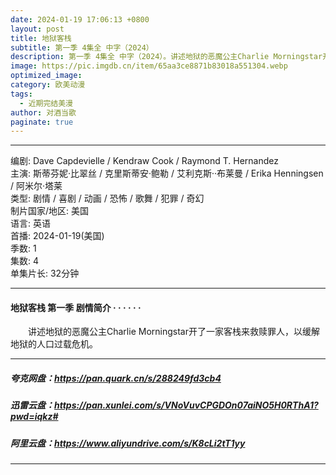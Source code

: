 ```yaml
---
date: 2024-01-19 17:06:13 +0800
layout: post
title: 地狱客栈
subtitle: 第一季 4集全 中字（2024）
description: 第一季 4集全 中字（2024）。讲述地狱的恶魔公主Charlie Morningstar开了一家客栈来救赎罪人，以缓解地狱的人口过载危机。...
image: https://pic.imgdb.cn/item/65aa3ce8871b83018a551304.webp
optimized_image: 
category: 欧美动漫
tags:
  - 近期完结美漫
author: 对酒当歌
paginate: true
---
```



---

编剧: Dave Capdevielle / Kendraw Cook / Raymond T. Hernandez  
主演: 斯蒂芬妮·比翠丝 / 克里斯蒂安·鲍勒 / 艾利克斯··布莱曼 / Erika Henningsen / 阿米尔·塔莱  
类型: 剧情 / 喜剧 / 动画 / 恐怖 / 歌舞 / 犯罪 / 奇幻  
制片国家/地区: 美国  
语言: 英语  
首播: 2024-01-19(美国)  
季数: 1  
集数: 4  
单集片长: 32分钟  

---

#### 地狱客栈 第一季 剧情简介 · · · · · ·

　　讲述地狱的恶魔公主Charlie Morningstar开了一家客栈来救赎罪人，以缓解地狱的人口过载危机。

---

##### 夸克网盘：<https://pan.quark.cn/s/288249fd3cb4>

##### 迅雷云盘：<https://pan.xunlei.com/s/VNoVuvCPGDOn07aiNO5H0RThA1?pwd=iqkz#>

##### 阿里云盘：<https://www.aliyundrive.com/s/K8cLi2tT1yy>

---
